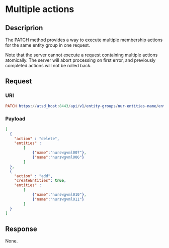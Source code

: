 # Multiple actions

## Descriprion

The PATCH method provides a way to execute multiple membership actions for the same entity group in one request.

Note that the server cannot execute a request containing multiple actions atomically. The server will abort processing on first error, and previously completed actions will not be rolled back.

## Request

### URI

```elm
PATCH https://atsd_host:8443/api/v1/entity-groups/nur-entities-name/entities
```

### Payload

```json
[
  {
    "action" : "delete",
    "entities" : 
        [
            {"name":"nurswgvml007"},
            {"name":"nurswgvml006"}
        ]
  },
  {
    "action" : "add",
    "createEntities": true,
    "entities" : 
        [
            {"name":"nurswgvml010"},
            {"name":"nurswgvml011"}
        ]
  }
]
```

## Response

None.
